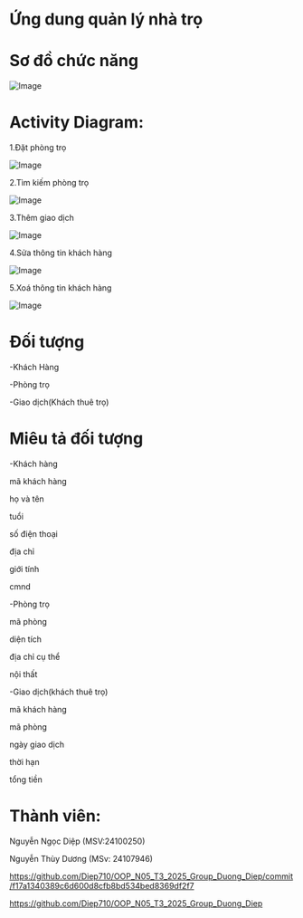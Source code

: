 # Ứng dung quản lý nhà trọ

# Sơ đồ chức năng

![Image](anh/z6908044279625_f22407d1c94842130412d25b90b3ea5d.jpg)

# Activity Diagram:

1.Đặt phòng trọ

![Image](anh/datphong.jpg)

2.Tìm kiếm phòng trọ

![Image](anh/z6907821182947_a16974528b28b5e252cd5e99571c6549.jpg)

3.Thêm giao dịch

![Image](anh/z6907836403907_edbe758ae716f228a5b8ab8dd4d5c1f3.jpg)

4.Sửa thông tin khách hàng

![Image](anh/z6907860456443_7af3892abf9ddc97d3df3063a46acef7.jpg)

5.Xoá thông tin khách hàng

![Image](anh/z6907860492900_db8251615654a6df681bb20d2fb07786.jpg)

# Đối tượng

-Khách Hàng

-Phòng trọ

-Giao dịch(Khách thuê trọ)

# Miêu tả đối tượng
-Khách hàng

mã khách hàng

họ và tên

tuổi

số điện thoại

địa chỉ 

giới tính

cmnd

-Phòng trọ

mã phòng

diện tích

địa chỉ cụ thể

nội thất

-Giao dịch(khách thuê trọ)

mã khách hàng

mã phòng

ngày giao dịch

thời hạn

tổng tiền

# Thành viên:

Nguyễn Ngọc Diệp (MSV:24100250)

Nguyễn Thùy Dương (MSv: 24107946)

https://github.com/Diep710/OOP_N05_T3_2025_Group_Duong_Diep/commit/f17a1340389c6d600d8cfb8bd534bed8369df2f7

https://github.com/Diep710/OOP_N05_T3_2025_Group_Duong_Diep
